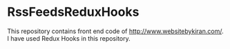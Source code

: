 # RssFeedsReduxHooks

This repository contains front end code of http://www.websitebykiran.com/. I have used Redux Hooks in this repository.
